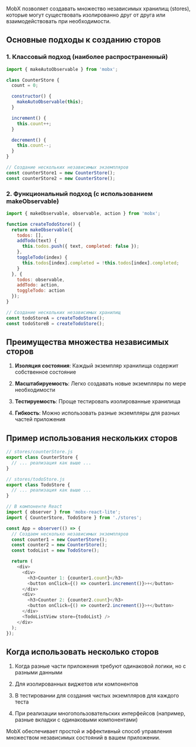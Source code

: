 
MobX позволяет создавать множество независимых хранилищ (stores), которые могут существовать изолированно друг от друга или взаимодействовать при необходимости.

## Основные подходы к созданию сторов

### 1. Классовый подход (наиболее распространенный)

```js
import { makeAutoObservable } from 'mobx';

class CounterStore {
  count = 0;

  constructor() {
    makeAutoObservable(this);
  }

  increment() {
    this.count++;
  }

  decrement() {
    this.count--;
  }
}

// Создание нескольких независимых экземпляров
const counterStore1 = new CounterStore();
const counterStore2 = new CounterStore();
```

### 2. Функциональный подход (с использованием makeObservable)

```js 
import { makeObservable, observable, action } from 'mobx';

function createTodoStore() {
  return makeObservable({
    todos: [],
    addTodo(text) {
      this.todos.push({ text, completed: false });
    },
    toggleTodo(index) {
      this.todos[index].completed = !this.todos[index].completed;
    }
  }, {
    todos: observable,
    addTodo: action,
    toggleTodo: action
  });
}

// Создание нескольких независимых хранилищ
const todoStoreA = createTodoStore();
const todoStoreB = createTodoStore();
```

## Преимущества множества независимых сторов

1. **Изоляция состояния**: Каждый экземпляр хранилища содержит собственное состояние
    
2. **Масштабируемость**: Легко создавать новые экземпляры по мере необходимости
    
3. **Тестируемость**: Проще тестировать изолированные хранилища
    
4. **Гибкость**: Можно использовать разные экземпляры для разных частей приложения
    

## Пример использования нескольких сторов


```js 
// stores/counterStore.js
export class CounterStore {
  // ... реализация как выше ...
}

// stores/todoStore.js
export class TodoStore {
  // ... реализация как выше ...
}

// В компоненте React
import { observer } from 'mobx-react-lite';
import { CounterStore, TodoStore } from './stores';

const App = observer(() => {
  // Создаем несколько независимых экземпляров
  const counter1 = new CounterStore();
  const counter2 = new CounterStore();
  const todoList = new TodoStore();

  return (
    <div>
      <div>
        <h3>Counter 1: {counter1.count}</h3>
        <button onClick={() => counter1.increment()}>+</button>
      </div>
      <div>
        <h3>Counter 2: {counter2.count}</h3>
        <button onClick={() => counter2.increment()}>+</button>
      </div>
      <TodoListView store={todoList} />
    </div>
  );
});
```

## Когда использовать несколько сторов

1. Когда разные части приложения требуют одинаковой логики, но с разными данными
    
2. Для изолированных виджетов или компонентов
    
3. В тестировании для создания чистых экземпляров для каждого теста
    
4. При реализации многопользовательских интерфейсов (например, разные вкладки с одинаковыми компонентами)
    

MobX обеспечивает простой и эффективный способ управления множеством независимых состояний в вашем приложении.